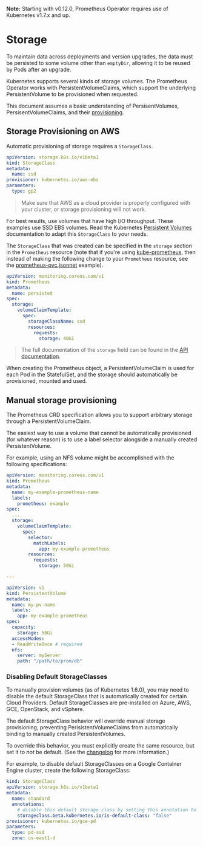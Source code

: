 <br>
<div class="alert alert-info" role="alert">
    <i class="fa fa-exclamation-triangle"></i><b> Note:</b> Starting with v0.12.0, Prometheus Operator requires use of Kubernetes v1.7.x and up.
</div>

# Storage

To maintain data across deployments and version upgrades, the data must be persisted to some volume other than `emptyDir`, allowing it to be reused by Pods after an upgrade.

Kubernetes supports several kinds of storage volumes. The Prometheus Operator works with PersistentVolumeClaims, which support the underlying PersistentVolume to be provisioned when requested.

This document assumes a basic understanding of PersisentVolumes, PersisentVolumeClaims, and their [provisioning][pv-provisioning].

## Storage Provisioning on AWS

Automatic provisioning of storage requires a `StorageClass`.

[embedmd]:# (../../example/storage/storageclass.yaml)
```yaml
apiVersion: storage.k8s.io/v1beta1
kind: StorageClass
metadata:
  name: ssd
provisioner: kubernetes.io/aws-ebs
parameters:
  type: gp2
```

> Make sure that AWS as a cloud provider is properly configured with your cluster, or storage provisioning will not work.

For best results, use volumes that have high I/O throughput. These examples use SSD EBS volumes. Read the Kubernetes [Persistent Volumes][persistent-volumes] documentation to adapt this `StorageClass` to your needs.

The `StorageClass` that was created can be specified in the `storage` section in the `Prometheus` resource (note that if you're using [kube-prometheus](../../contrib/kube-prometheus/), then instead of making the following change to your `Prometheus` resource, see the [prometheus-pvc.jsonnet](../../contrib/kube-prometheus/examples/prometheus-pvc.jsonnet) example).

[embedmd]:# (../../example/storage/persisted-prometheus.yaml)
```yaml
apiVersion: monitoring.coreos.com/v1
kind: Prometheus
metadata:
  name: persisted
spec:
  storage:
    volumeClaimTemplate:
      spec:
        storageClassName: ssd
        resources:
          requests:
            storage: 40Gi
```

> The full documentation of the `storage` field can be found in the [API documentation][api-doc].

When creating the Prometheus object, a PersistentVolumeClaim is used for each Pod in the StatefulSet, and the storage should automatically be provisioned, mounted and used.

## Manual storage provisioning

The Prometheus CRD specification allows you to support arbitrary storage through a PersistentVolumeClaim.

The easiest way to use a volume that cannot be automatically provisioned (for whatever reason) is to use a label selector alongside a manually created PersistentVolume.

For example, using an NFS volume might be accomplished with the following specifications:

```yaml
apiVersion: monitoring.coreos.com/v1
kind: Prometheus
metadata:
  name: my-example-prometheus-name
  labels:
    prometheus: example
spec:
  ...
  storage:
    volumeClaimTemplate:
      spec:
        selector:
          matchLabels:
            app: my-example-prometheus
        resources:
          requests:
            storage: 50Gi

---

apiVersion: v1
kind: PersistentVolume
metadata:
  name: my-pv-name
  labels:
    app: my-example-prometheus
spec:
  capacity:
    storage: 50Gi
  accessModes:
  - ReadWriteOnce # required
  nfs:
    server: myServer
    path: "/path/to/prom/db"
```

### Disabling Default StorageClasses

To manually provision volumes (as of Kubernetes 1.6.0), you may need to disable the default StorageClass that is automatically created for certain Cloud Providers. Default StorageClasses are pre-installed on Azure, AWS, GCE, OpenStack, and vSphere.

The default StorageClass behavior will override manual storage provisioning, preventing PerisistentVolumeClaims from automatically binding to manually created PersistentVolumes.

To override this behavior, you must explicitly create the same resource, but set it to *not* be default. (See the [changelog][volumes-changelog] for more information.)

For example, to disable default StorageClasses on a Google Container Engine cluster, create the following StorageClass:

```yaml
kind: StorageClass
apiVersion: storage.k8s.io/v1beta1
metadata:
  name: standard
  annotations:
    # disable this default storage class by setting this annotation to false.
    storageclass.beta.kubernetes.io/is-default-class: "false"
provisioner: kubernetes.io/gce-pd
parameters:
  type: pd-ssd
  zone: us-east1-d
```


[volumes-changelog]: https://github.com/kubernetes/kubernetes/blob/master/CHANGELOG.md#volumes
[api-doc]: ../api.md#storagespec
[pv-provisioning]: https://kubernetes.io/docs/user-guide/persistent-volumes/#provisioning
[persistent-volumes]: https://kubernetes.io/docs/user-guide/persistent-volumes/#aws
